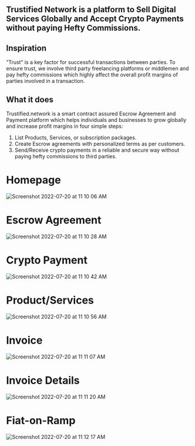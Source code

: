 ## Trustified Network is a platform to Sell Digital Services Globally and Accept Crypto Payments without paying Hefty Commissions.

## Inspiration

“Trust” is a key factor for successful transactions between parties. To ensure trust, we involve third party freelancing platforms or middlemen and pay hefty commissions which highly affect the overall profit margins of parties involved in a transaction.


## What it does

Trustified.network is a smart contract assured Escrow Agreement and Payment platform which helps individuals and businesses to grow globally and increase profit margins in four simple steps:

1) List Products, Services, or subscription packages.
2) Create Escrow agreements with personalized terms as per customers.
3) Send/Receive crypto payments in a reliable and secure way without paying hefty commissions to third parties. 


# Homepage 
![Screenshot 2022-07-20 at 11 10 06 AM](https://user-images.githubusercontent.com/3678906/179905712-93c2ce0d-0a93-46bf-9802-295eb72add71.png)

# Escrow Agreement
![Screenshot 2022-07-20 at 11 10 28 AM](https://user-images.githubusercontent.com/3678906/179905762-0cae4b87-97a2-4fbe-bcf9-4732c262a41d.png) 

# Crypto Payment
![Screenshot 2022-07-20 at 11 10 42 AM](https://user-images.githubusercontent.com/3678906/179905784-b95ea6cc-67ac-4844-b5c5-31e7b81a2a61.png)

# Product/Services
![Screenshot 2022-07-20 at 11 10 56 AM](https://user-images.githubusercontent.com/3678906/179905829-c7e3340d-224f-4824-93dd-c2dd49d2042e.png) 

# Invoice 
![Screenshot 2022-07-20 at 11 11 07 AM](https://user-images.githubusercontent.com/3678906/179905906-7b518820-e119-4de9-ad9f-4379b0224426.png)  

# Invoice Details
![Screenshot 2022-07-20 at 11 11 20 AM](https://user-images.githubusercontent.com/3678906/179905956-200ea423-8f98-4de9-a601-be9fd0b70450.png) 

# Fiat-on-Ramp
![Screenshot 2022-07-20 at 11 12 17 AM](https://user-images.githubusercontent.com/3678906/179906002-fd59a82a-9e19-4010-a665-6c1defba483d.png)
